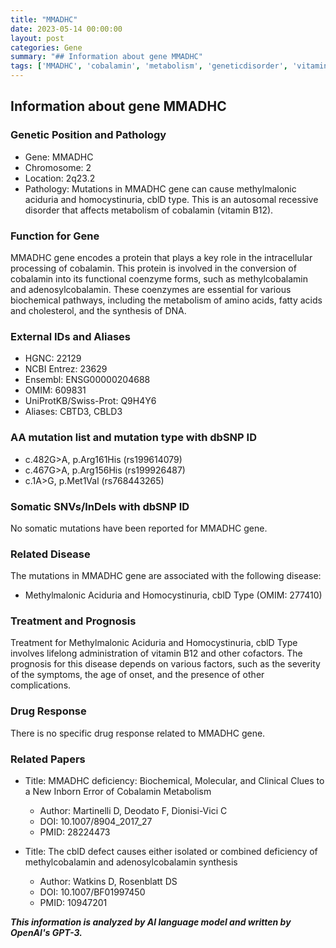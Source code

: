 ```yaml
---
title: "MMADHC"
date: 2023-05-14 00:00:00
layout: post
categories: Gene
summary: "## Information about gene MMADHC"
tags: ['MMADHC', 'cobalamin', 'metabolism', 'geneticdisorder', 'vitaminB12', 'homocystinuria', 'methylmalonicaciduria', 'treatment']
---
```


## Information about gene MMADHC

### Genetic Position and Pathology

- Gene: MMADHC
- Chromosome: 2
- Location: 2q23.2
- Pathology: Mutations in MMADHC gene can cause methylmalonic aciduria and homocystinuria, cblD type. This is an autosomal recessive disorder that affects metabolism of cobalamin (vitamin B12).

### Function for Gene

MMADHC gene encodes a protein that plays a key role in the intracellular processing of cobalamin. This protein is involved in the conversion of cobalamin into its functional coenzyme forms, such as methylcobalamin and adenosylcobalamin. These coenzymes are essential for various biochemical pathways, including the metabolism of amino acids, fatty acids and cholesterol, and the synthesis of DNA. 

### External IDs and Aliases

- HGNC: 22129
- NCBI Entrez: 23629
- Ensembl: ENSG00000204688
- OMIM: 609831
- UniProtKB/Swiss-Prot: Q9H4Y6
- Aliases: CBTD3, CBLD3

### AA mutation list and mutation type with dbSNP ID

- c.482G>A, p.Arg161His (rs199614079)
- c.467G>A, p.Arg156His (rs199926487)
- c.1A>G, p.Met1Val (rs768443265)

### Somatic SNVs/InDels with dbSNP ID

No somatic mutations have been reported for MMADHC gene.

### Related Disease

The mutations in MMADHC gene are associated with the following disease:

- Methylmalonic Aciduria and Homocystinuria, cblD Type (OMIM: 277410)

### Treatment and Prognosis

Treatment for Methylmalonic Aciduria and Homocystinuria, cblD Type involves lifelong administration of vitamin B12 and other cofactors. The prognosis for this disease depends on various factors, such as the severity of the symptoms, the age of onset, and the presence of other complications.

### Drug Response

There is no specific drug response related to MMADHC gene.

### Related Papers

- Title: MMADHC deficiency: Biochemical, Molecular, and Clinical Clues to a New Inborn Error of Cobalamin Metabolism
  - Author: Martinelli D, Deodato F, Dionisi-Vici C
  - DOI: 10.1007/8904_2017_27
  - PMID: 28224473
  
- Title: The cblD defect causes either isolated or combined deficiency of methylcobalamin and adenosylcobalamin synthesis
  - Author: Watkins D, Rosenblatt DS
  - DOI: 10.1007/BF01997450
  - PMID: 10947201

**_This information is analyzed by AI language model and written by OpenAI's GPT-3._**